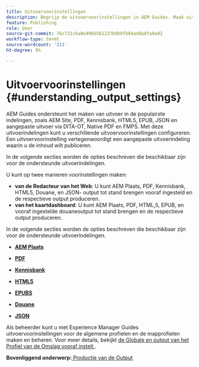 ```yaml
---
title: Uitvoervoorinstellingen
description: Begrijp de uitvoervoorinstellingen in AEM Guides. Maak uitvoervoorinstellingen in de webeditor en het kaartdashboard voor AEM site-, PDF-, HTML,5-, EPUB-, aangepaste en JSON-indelingen.
feature: Publishing
role: User
source-git-commit: 76c731c6a0e496b5b1237b9b9fb84adda8fa8a92
workflow-type: tm+mt
source-wordcount: '211'
ht-degree: 0%

---
```


# Uitvoervoorinstellingen {#understanding_output_settings}

AEM Guides ondersteunt het maken van uitvoer in de populairste indelingen, zoals AEM Site, PDF, Kennisbank, HTML5, EPUB, JSON en aangepaste uitvoer via DITA-OT, Native PDF en FMPS. Met deze uitvoerindelingen kunt u verschillende uitvoervoorinstellingen configureren. Een uitvoervoorinstelling vertegenwoordigt een aangepaste uitvoerindeling waarin u de inhoud wilt publiceren.

In de volgende secties worden de opties beschreven die beschikbaar zijn voor de ondersteunde uitvoerindelingen.

U kunt op twee manieren voorinstellingen maken:

- **van de Redacteur van het Web**: U kunt AEM Plaats, PDF, Kennisbank, HTML5, Douane, en JSON- output tot stand brengen vooraf ingesteld en de respectieve output produceren.
- **van het kaartdashboard**: U kunt AEM Plaats, PDF, HTML,5, EPUB, en vooraf ingestelde douaneoutput tot stand brengen en de respectieve output produceren.

In de volgende secties worden de opties beschreven die beschikbaar zijn voor de ondersteunde uitvoerindelingen.

- **[AEM Plaats](generate-output-aem-site.md)**

- **[PDF](generate-output-pdf.md)**

- **[Kennisbank](generate-output-knowledge-base.md)**

- **[HTML5](generate-output-html5.md)**

- **[EPUBS](generate-output-epub.md)**

- **[Douane](generate-output-custom.md)**

- **[JSON](generate-output-json.md)**

Als beheerder kunt u met Experience Manager Guides uitvoervoorinstellingen voor de algemene profielen en de mapprofielen maken en beheren. Voor meer details, bekijkt [ de Globale en output van het Profiel van de Omslag vooraf instelt ](./web-editor-manage-output-presets.md).

**Bovenliggend onderwerp:**[ Productie van de Output ](generate-output.md)
